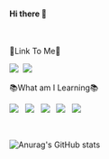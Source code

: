 #### Hi there 👋
<br>

🚀Link To Me🚀

<a href="https://dawon-choi.tistory.com/"><img src="https://img.shields.io/badge/Velog-20C997?style=flat-square&logo=Velog&logoColor=white"/></a>&nbsp;
<a href="[https://www.instagram.com/ghost_min_0_0/](https://www.instagram.com/_dawon_98/)" target="_blank"><img src="https://img.shields.io/badge/Instagram-E4405F?style=flat-square&logo=Instagram&logoColor=white&link=https://www.instagram.com/ghost_min_0_0"/></a>&nbsp;
<br>

📚What am I Learning📚

<img src="https://img.shields.io/badge/Java-0000EE?style=flat-square&logo=javascript&logoColor=white"/>&nbsp;&nbsp;
<img src="https://img.shields.io/badge/Android Studio-3DDC84?style=flat-square&logo=Android Studio&logoColor=white"/>&nbsp;&nbsp;
<img src="https://img.shields.io/badge/HTML5-E34F26?style=flat-square&logo=HTML5&logoColor=white"/>&nbsp;&nbsp;
<img src="https://img.shields.io/badge/CSS3-1572B6?style=flat-square&logo=CSS3&logoColor=white"/>&nbsp;&nbsp;
<img src="https://img.shields.io/badge/JavaScript-F7DF1E?style=flat-square&logo=JavaScript&logoColor=black"/> </a>&nbsp;

<br>

![Anurag's GitHub stats](https://github-readme-stats.vercel.app/api?username=dawon974&show_icons=true&theme=radical)
